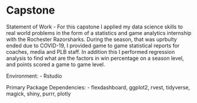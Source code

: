 # Capstone

Statement of Work - For this capstone I applied my data science skills to real world problems in the form of a statistics and game analytics internship with the Rochester Razorsharks. During the season, that was uprbulty ended due to COVID-19, I provided game to game statistical reports for coaches, media and PLB staff. In addition this I performed regression analysis to find what are the factors in win percentage on a season level, and  points scored a game to game level.

Environment: - Rstudio

Primary Package Dependencies: - flexdashboard, ggplot2, rvest, tidyverse, magick, shiny, purrr, plotly
